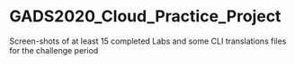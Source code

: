 # GADS2020_Cloud_Practice_Project
Screen-shots of at least 15 completed Labs and some CLI translations files for the challenge period
